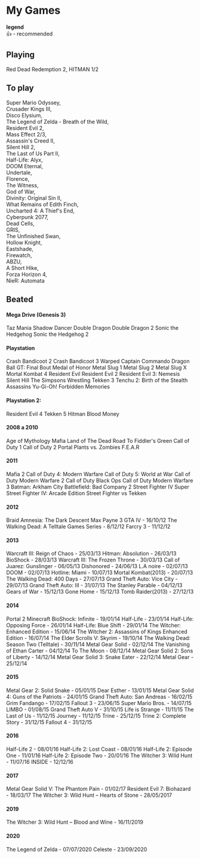 # My Games

**legend**  
👍 - recommended

## Playing
Red Dead Redemption 2,
HITMAN 1/2

## To play
Super Mario Odyssey,  
Crusader Kings III,  
Disco Elysium,  
The Legend of Zelda - Breath of the Wild,  
Resident Evil 2,  
Mass Effect 2/3,  
Assassin's Creed II,  
Silent Hill 2,  
The Last of Us Part II,  
Half-Life: Alyx,  
DOOM Eternal,  
Undertale,  
Florence,  
The Witness,  
God of War,  
Divinity: Original Sin II,  
What Remains of Edith Finch,  
Uncharted 4: A Thief's End,  
Cyberpunk 2077,  
Dead Cells,  
GRIS,  
The Unfinished Swan,  
Hollow Knight,  
Eastshade,  
Firewatch,  
ABZU,  
A Short Hike,  
Forza Horizon 4,  
NieR: Automata  

## Beated 
#### Mega Drive (Genesis 3)
Taz Mania 
Shadow Dancer 
Double Dragon
Double Dragon 2
Sonic the Hedgehog 
Sonic the Hedgehog 2

#### Playstation 
Crash Bandicoot 2
Crash Bandicoot 3 Warped
Captain Commando 
Dragon Ball GT: Final Bout
Medal of Honor
Metal Slug 1
Metal Slug 2
Metal Slug X
Mortal Kombat 4
Resident Evil
Resident Evil 2 
Resident Evil 3: Nemesis
Silent Hill
The Simpsons Wrestling
Tekken 3
Tenchu 2: Birth of the Stealth Assassins
Yu-Gi-Oh! Forbidden Memories

#### Playstation 2:
Resident Evil 4
Tekken 5
Hitman Blood Money

#### 2008 a 2010
Age of Mythology
Mafia
Land of The Dead Road To Fiddler's Green
Call of Duty 1
Call of Duty 2
Portal
Plants vs. Zombies
F.E.A.R

#### 2011
Mafia 2
Call of Duty 4: Modern Warfare
Call of Duty 5: World at War
Call of Duty Modern Warfare 2
Call of Duty Black Ops
Call of Duty Modern Warfare 3
Batman: Arkham City
Battlefield: Bad Company 2
Street Fighter IV
Super Street Fighter IV: Arcade Edition
Street Fighter vs Tekken

#### 2012
Braid
Amnesia: The Dark Descent
Max Payne 3
GTA IV - 16/10/12
The Walking Dead: A Telltale Games Series - 8/12/12
Farcry 3 - 11/12/12

#### 2013
Warcraft III: Reign of Chaos - 25/03/13
Hitman: Absolution - 26/03/13
BioShock - 28/03/13
Warcraft III: The Frozen Throne - 30/03/13
Call of Juarez: Gunslinger - 06/05/13
Dishonored - 24/06/13
L.A noire - 02/07/13
DOOM - 02/07/13
Hotline: Miami - 10/07/13
Mortal Kombat(2013) - 20/07/13
The Walking Dead: 400 Days - 27/07/13
Grand Theft Auto: Vice City - 29/07/13
Grand Theft Auto: III - 31/07/13
The Stanley Parable - 04/12/13
Gears of War - 15/12/13
Gone Home - 15/12/13
Tomb Raider(2013) - 27/12/13

#### 2014
Portal 2
Minecraft
BioShock:  Infinite - 19/01/14 
Half-Life - 23/01/14
Half-Life: Opposing Force - 26/01/14
Half-Life: Blue Shift - 29/01/14
The Witcher: Enhanced Edition - 15/06/14
The Witcher 2: Assassins of Kings Enhanced Edition - 16/07/14
The Elder Scrolls V: Skyrim - 19/10/14
The Walking Dead: Season Two (Telltale) - 30/11/14
Metal Gear Solid - 02/12/14 
The Vanishing of Ethan Carter - 04/12/14
To The Moon - 08/12/14
Metal Gear Solid 2: Sons of Liberty - 14/12/14
Metal Gear Solid 3: Snake Eater - 22/12/14
Metal Gear - 25/12/14

#### 2015
Metal Gear 2: Solid Snake - 05/01/15
Dear Esther - 13/01/15
Metal Gear Solid 4: Guns of the Patriots - 24/01/15
Grand Theft Auto: San Andreas - 16/02/15
Grim Fandango - 17/02/15
Fallout 3 - 23/06/15
Super Mario Bros. - 14/07/15
LIMBO - 01/08/15
Grand Theft Auto V - 31/10/15
Life is Strange - 11/11/15
The Last of Us - 11/12/15
Journey - 11/12/15
Trine - 25/12/15
Trine 2: Complete Story - 31/12/15
Fallout 4 - 31/12/15

#### 2016
Half-Life 2 - 08/01/16
Half-Life 2: Lost Coast - 08/01/16
Half-Life 2: Episode One - 11/01/16
Half-Life 2: Episode Two - 20/01/16
The Witcher 3: Wild Hunt - 11/07/16
INSIDE - 12/12/16

#### 2017
Metal Gear Solid V: The Phantom Pain - 01/02/17
Resident Evil 7: Biohazard - 18/03/17
The Witcher 3: Wild Hunt – Hearts of Stone - 28/05/2017

#### 2019
The Witcher 3: Wild Hunt – Blood and Wine - 16/11/2019

#### 2020
The Legend of Zelda - 07/07/2020
Celeste - 23/09/2020
